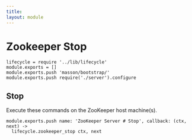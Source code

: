 ```yaml
---
title: 
layout: module
---
```


# Zookeeper Stop

    lifecycle = require '../lib/lifecycle'
    module.exports = []
    module.exports.push 'masson/bootstrap/'
    module.exports.push require('./server').configure

## Stop

Execute these commands on the ZooKeeper host machine(s).

    module.exports.push name: 'ZooKeeper Server # Stop', callback: (ctx, next) ->
      lifecycle.zookeeper_stop ctx, next

